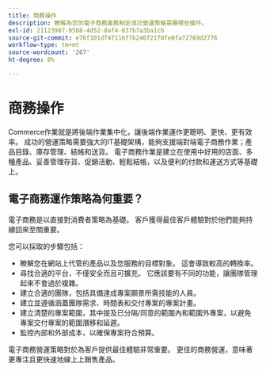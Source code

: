 ```yaml
---
title: 商務操作
description: 瞭解為您的電子商務業務制定成功營運策略需要哪些條件。
exl-id: 21123987-0508-4d52-8af4-837b7a3ba1cb
source-git-commit: e76f101df47116f7b246f21f0fe0fa72769d2776
workflow-type: tm+mt
source-wordcount: '267'
ht-degree: 0%

---
```


# 商務操作

Commerce作業就是將後端作業集中化，讓後端作業運作更聰明、更快、更有效率。 成功的營運策略需要強大的IT基礎架構，能夠支援端對端電子商務作業；產品目錄、庫存管理、結帳和送貨。 電子商務作業是建立在使用中好用的店面、多種產品、妥善管理存貨、促銷活動、輕鬆結帳，以及便利的付款和運送方式等基礎上。

## 電子商務運作策略為何重要？

電子商務是以直接對消費者策略為基礎。 客戶獲得最佳客戶體驗對於他們能夠持續回來至關重要。

您可以採取的步驟包括：

- 瞭解您在網站上代管的產品以及您服務的目標對象。 這會導致較高的轉換率。
- 尋找合適的平台，不僅安全而且可擴充。 它應該要有不同的功能，讓團隊管理起來不會過於複雜。
- 建立合適的團隊，包括具備達成專案願景所需技能的人員。
- 建立並遵循涵蓋團隊需求、時間表和交付專案的專案計畫。
- 建立清楚的專案範圍，其中提及已分隔/同意的範圍內和範圍外專案，以避免專案交付專案的範圍潛移和延遲。
- 監控內部和外部成本，以確保專案符合預算。

電子商務營運策略對於為客戶提供最佳體驗非常重要。 更佳的商務營運，意味著更專注且更快速地線上上銷售產品。
